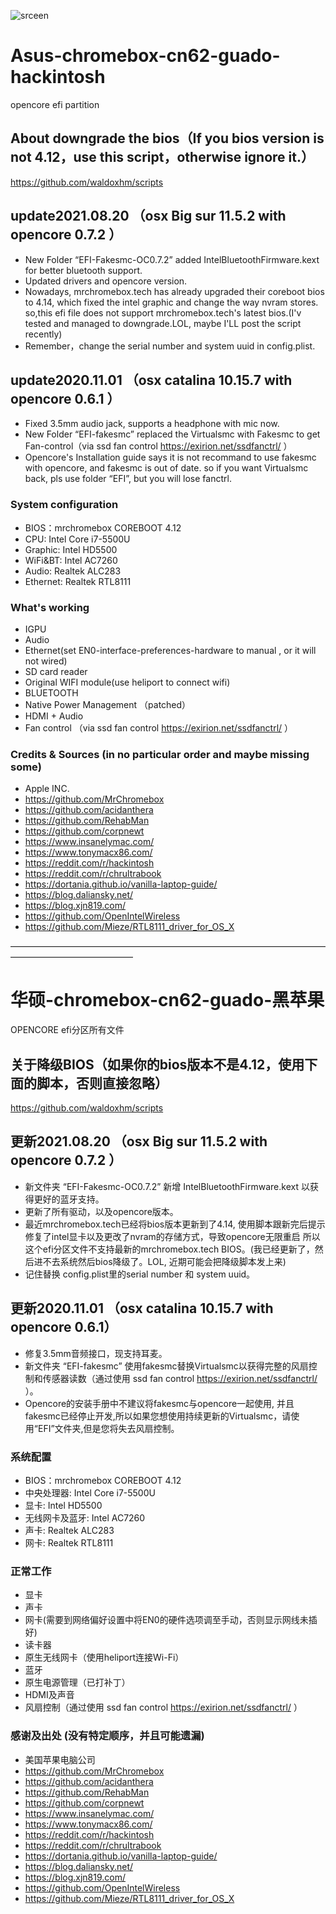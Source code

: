 ![srceen](https://user-images.githubusercontent.com/4980738/130219466-fc47ecd7-a998-425e-afc2-36624e86635b.png)
# Asus-chromebox-cn62-guado-hackintosh
opencore efi partition

## About downgrade the bios（If you bios version is not 4.12，use this script，otherwise ignore it.）
https://github.com/waldoxhm/scripts

## update2021.08.20 （osx Big sur 11.5.2 with opencore 0.7.2 ）
 - New Folder “EFI-Fakesmc-OC0.7.2”  added IntelBluetoothFirmware.kext for better bluetooth support.
 - Updated drivers and opencore version.
 - Nowadays, mrchromebox.tech has already upgraded their coreboot bios to 4.14, which fixed the intel graphic and change the way nvram stores.
so,this efi file does not support mrchromebox.tech's latest bios.(I'v tested and managed to downgrade.LOL, maybe I'LL post the script recently)
 - Remember，change the serial number and system uuid in config.plist.

## update2020.11.01 （osx catalina 10.15.7 with opencore 0.6.1 ）
 - Fixed 3.5mm audio jack, supports a headphone with mic now.
 - New Folder “EFI-fakesmc” replaced the Virtualsmc with Fakesmc to get Fan-control（via ssd fan control https://exirion.net/ssdfanctrl/ ）
 - Opencore's Installation guide says it is not recommand to use fakesmc with opencore, and fakesmc is out of date. so if you want Virtualsmc back, pls use folder “EFI”, but you will lose fanctrl.

### System configuration
 - BIOS：mrchromebox COREBOOT 4.12 
 - CPU: Intel Core i7-5500U
 - Graphic: Intel HD5500
 - WiFi&BT: Intel AC7260
 - Audio: Realtek ALC283
 - Ethernet: Realtek RTL8111

### What's working
 - IGPU
 - Audio
 - Ethernet(set EN0-interface-preferences-hardware to manual , or it will not wired)
 - SD card reader
 - Original WIFI module(use heliport to connect wifi)
 - BLUETOOTH
 - Native Power Management （patched）
 - HDMI + Audio
 - Fan control （via ssd fan control https://exirion.net/ssdfanctrl/ ）

### Credits & Sources (in no particular order and maybe missing some)
 - Apple INC.
 - https://github.com/MrChromebox
 - https://github.com/acidanthera
 - https://github.com/RehabMan
 - https://github.com/corpnewt
 - https://www.insanelymac.com/
 - https://www.tonymacx86.com/
 - https://reddit.com/r/hackintosh
 - https://reddit.com/r/chrultrabook
 - https://dortania.github.io/vanilla-laptop-guide/
 - https://blog.daliansky.net/
 - https://blog.xjn819.com/
 - https://github.com/OpenIntelWireless
 - https://github.com/Mieze/RTL8111_driver_for_OS_X
 
——————————————————————————————————————————————————
# 华硕-chromebox-cn62-guado-黑苹果
OPENCORE efi分区所有文件

## 关于降级BIOS（如果你的bios版本不是4.12，使用下面的脚本，否则直接忽略）
https://github.com/waldoxhm/scripts

## 更新2021.08.20 （osx Big sur 11.5.2 with opencore 0.7.2 ）
 - 新文件夹 “EFI-Fakesmc-OC0.7.2”  新增 IntelBluetoothFirmware.kext 以获得更好的蓝牙支持。
 - 更新了所有驱动，以及opencore版本。
 - 最近mrchromebox.tech已经将bios版本更新到了4.14, 使用脚本跟新完后提示修复了intel显卡以及更改了nvram的存储方式，导致opencore无限重启
所以这个efi分区文件不支持最新的mrchromebox.tech BIOS。(我已经更新了，然后进不去系统然后bios降级了。LOL, 近期可能会把降级脚本发上来)
 - 记住替换 config.plist里的serial number 和 system uuid。

## 更新2020.11.01 （osx catalina 10.15.7 with opencore 0.6.1）
 - 修复3.5mm音频接口，现支持耳麦。
 - 新文件夹 “EFI-fakesmc” 使用fakesmc替换Virtualsmc以获得完整的风扇控制和传感器读数（通过使用 ssd fan control https://exirion.net/ssdfanctrl/ ）。
 - Opencore的安装手册中不建议将fakesmc与opencore一起使用, 并且fakesmc已经停止开发,所以如果您想使用持续更新的Virtualsmc，请使用“EFI”文件夹,但是您将失去风扇控制。

### 系统配置
 - BIOS：mrchromebox COREBOOT 4.12 
 - 中央处理器: Intel Core i7-5500U
 - 显卡: Intel HD5500
 - 无线网卡及蓝牙: Intel AC7260
 - 声卡: Realtek ALC283
 - 网卡: Realtek RTL8111

### 正常工作
 - 显卡
 - 声卡
 - 网卡(需要到网络偏好设置中将EN0的硬件选项调至手动，否则显示网线未插好)
 - 读卡器
 - 原生无线网卡（使用heliport连接Wi-Fi）
 - 蓝牙
 - 原生电源管理（已打补丁） 
 - HDMI及声音
 - 风扇控制（通过使用 ssd fan control https://exirion.net/ssdfanctrl/ ）

### 感谢及出处 (没有特定顺序，并且可能遗漏)
 - 美国苹果电脑公司
 - https://github.com/MrChromebox
 - https://github.com/acidanthera
 - https://github.com/RehabMan
 - https://github.com/corpnewt
 - https://www.insanelymac.com/
 - https://www.tonymacx86.com/
 - https://reddit.com/r/hackintosh
 - https://reddit.com/r/chrultrabook
 - https://dortania.github.io/vanilla-laptop-guide/
 - https://blog.daliansky.net/
 - https://blog.xjn819.com/
 - https://github.com/OpenIntelWireless
 - https://github.com/Mieze/RTL8111_driver_for_OS_X
